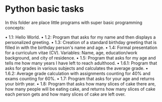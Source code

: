# Python basic tasks

In this folder are place little programs with super basic programming concepts:

• 1.1: Hello World.
• 1.2: Program that asks for my name and then displays a personalized greeting.
• 1.3: Creation of a standard birthday greeting that is filled in with the birthday person's name and age.
• 1.4: Formal presentation for a curriculum vitae (CV). Variables: Name, age, education/work background, and city of residence.
• 1.5: Program that asks for my age and tells me how many years I have left to reach adulthood.
• 1.6.1: Program that asks for grades in various subjects and calculates the average grade.
• 1.6.2: Average grade calculation with assignments counting for 40% and exams counting for 60%.
• 1.7: Program that asks for your age and returns your birth year.
• 1.8: Program that asks how many slices of cake there are, how many people will be eating cake, and returns how many slices of cake each person gets and how many slices of cake are left over.
